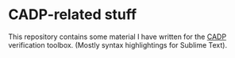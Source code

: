 # CADP-related stuff

This repository contains some material I have written for the
[CADP](https://cadp.inria.fr/) verification toolbox. (Mostly syntax 
highlightings for Sublime Text).
